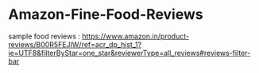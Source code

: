 # Amazon-Fine-Food-Reviews

sample food reviews : https://www.amazon.in/product-reviews/B00R5FEJIW/ref=acr_dp_hist_1?ie=UTF8&filterByStar=one_star&reviewerType=all_reviews#reviews-filter-bar 
